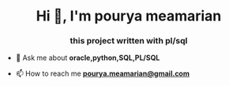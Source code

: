 <h1 align="center">Hi 👋, I'm pourya meamarian</h1>
<h3 align="center">this project written with pl/sql</h3>

- 💬 Ask me about **oracle,python,SQL,PL/SQL**

- 📫 How to reach me **pourya.meamarian@gmail.com**

